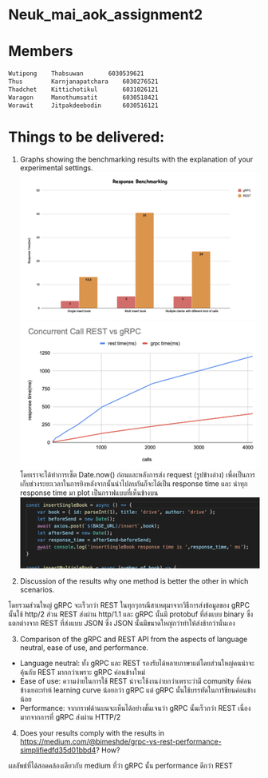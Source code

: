 # Neuk_mai_aok_assignment2

# Members

	Wutipong	Thabsuwan 		6030539621
	Thus		Karnjanapatchara 	6030276521
	Thadchet	Kittichotikul		6031026121
	Waragon 	Manothumsatit		6030518421
	Worawit 	Jitpakdeebodin		6030516121

# Things to be delivered:

1. Graphs showing the benchmarking results with the explanation of your experimental settings.
![](https://github.com/2110521-2563-1-Software-Architecture/Neuk_mai_aok_assignment2/blob/master/anwser_capture/response_time/1.png)
![](https://github.com/2110521-2563-1-Software-Architecture/Neuk_mai_aok_assignment2/blob/master/anwser_capture/response_time/2.png)
 โดยเราจะได้ทำการเซ็ต Date.now() ก่อนและหลังการส่ง request (รูปข้างล่าง) เพื่อเป็นการเก็บช่วงระยะเวลาในการยิงหลังจากนั้นนำไปลบกันก็จะได้เป็น response time และ นำทุก response time มา plot เป็นกราฟแบบที่เห็นข้างบน
 ![](https://github.com/2110521-2563-1-Software-Architecture/Neuk_mai_aok_assignment2/blob/master/anwser_capture/benchmarking_code/1.png)


2. Discussion of the results why one method is better the other in which scenarios.

โดยรวมส่วนใหญ่ gRPC จะเร็วกว่า REST ในทุกๆกรณีสาเหตุมาจากวิธีการส่งข้อมูลของ gRPC นั้นใช้ http/2 ส่วน REST ส่งผ่าน http/1.1 และ gRPC นั้นมี protobuf ที่ส่งแบบ binary ซึ่งแตกต่างจาก REST ที่ส่งแบบ JSON ซึ่ง JSON นั้นมีขนาดใหญ่กว่าทำให้ส่งช้ากว่านั่นเอง

3. Comparison of the gRPC and REST API from the aspects of language neutral, ease of use, and performance.
- Language neutral: ทั้ง gRPC และ REST รองรับได้หลายภาษาแต่โดยส่วนใหญ่คนน่าจะคุ้นกับ REST มากกว่าเพราะ gRPC ค่อนข้างใหม่
- Ease of use: ความง่ายในการใช้ REST น่าจะใช้งานง่ายกว่าเพราะว่ามี comunity ที่ค่อนข้างเยอะทำห้ learning curve น้อยกว่า gRPC แต่ gRPC นั้นใช้บรรทัดในการ้ขียนค่อนข้างน้อย
- Performance: จากกราฟด้านบนจะเห็นได้อย่างชั้นเจนว่า gRPC นั้นเร็วกว่า REST เนื่องมากจากการที่ gRPC ส่งผ่าน HTTP/2

4. Does your results comply with the results in https://medium.com/@bimeshde/grpc-vs-rest-performance-simplifiedfd35d01bbd4? How?

ผลลัพธ์ที่ได้สอดคล้องเดียวกับ medium ที่ว่า gRPC นั้น performance ดีกว่า REST
